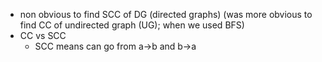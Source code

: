 * non obvious to find SCC of DG (directed graphs) (was more obvious to find CC of undirected graph (UG); when we used BFS)
* CC vs SCC
  * SCC means can go from a->b and b->a
